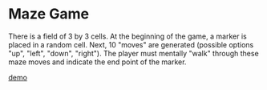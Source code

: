 # Maze Game

There is a field of 3 by 3 cells. At the beginning of the game, a marker is placed in a random cell. Next, 10 "moves" are generated (possible options "up", "left", "down", "right"). The player must mentally "walk" through these maze moves and indicate the end point of the marker.

[demo](https://inconsumable1812.github.io/maze-game/)
